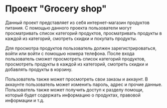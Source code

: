 # Проект "Grocery shop"

Данный проект представляет из себя интернет-магазин продуктов питания. С помощью данного проекта пользователи могут просматривать список категорий продуктов, просматривать продукты в каждой из категорий, смотреть скидки и покупать продукты. 

Для просмотра продуктов пользователь должен зарегистрироваться, войти или войти с помощью номера телефона. После входа пользователь сможет просмотреть список категорий продуктов, просмотреть продукты в каждой из категорий, смотреть скидки и добавлять продукты в корзину. 

Пользователь также может просмотреть свои заказы и аккаунт. В аккаунте пользователь может изменить пароль, адрес и прочие данные. Пользователь также может получить доступ к разделу помощи, который будет содержать информацию о продуктах, правовой информации и т.д.